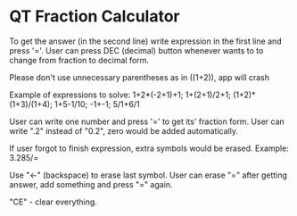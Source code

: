 # QT Fraction Calculator
 
 To get the answer (in the second line) write expression in the first line and press '='. User can press DEC (decimal) button whenever wants to to change from fraction to decimal form.
 
 Please don't use unnecessary parentheses as in ((1+2)), app will crash
 
 Example of expressions to solve: 1+2*(-2+1)+1; 1+(2+1)/2+1; (1+2)*(1+3)/(1+4); 1+5-1/10; -1+-1; 5/1+6/1
 
 User can write one number and press '=' to get its' fraction form. User can write ".2" instead of "0.2", zero would be added automatically.
 
 If user forgot to finish expression, extra symbols would be erased. Example: 3.285/=
 
 Use "<-" (backspace) to erase last symbol. User can erase "=" after getting answer, add something and press "=" again. 
 
 "CE" - clear everything.
